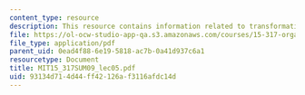 ```yaml
---
content_type: resource
description: This resource contains information related to transformational leadership.
file: https://ol-ocw-studio-app-qa.s3.amazonaws.com/courses/15-317-organizational-leadership-and-change-summer-2009/93134d714d44ff42126af3116afdc14d_MIT15_317SUM09_lec05.pdf
file_type: application/pdf
parent_uid: 0ead4f88-6e19-5818-ac7b-0a41d937c6a1
resourcetype: Document
title: MIT15_317SUM09_lec05.pdf
uid: 93134d71-4d44-ff42-126a-f3116afdc14d
---
```

